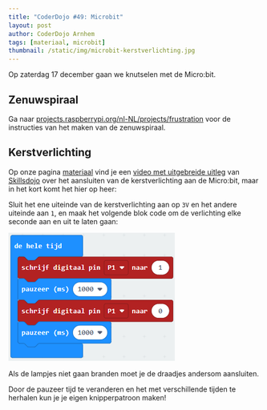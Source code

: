 ```yaml
---
title: "CoderDojo #49: Microbit"
layout: post
author: CoderDojo Arnhem
tags: [materiaal, microbit]
thumbnail: /static/img/microbit-kerstverlichting.jpg
---
```


Op zaterdag 17 december gaan we knutselen met de Micro:bit.

## Zenuwspiraal

Ga naar [projects.raspberrypi.org/nl-NL/projects/frustration](https://projects.raspberrypi.org/nl-NL/projects/frustration) voor de instructies van het maken van de zenuwspiraal.

## Kerstverlichting

Op onze pagina [materiaal](https://coderdojo-arnhem.github.io/materiaal) vind je een [video met uitgebreide uitleg](https://www.skillsdojo.nl/microcomputer-uitvinden/kerst/) van [Skillsdojo](https://www.skillsdojo.nl/) over het aansluiten van de kerstverlichting aan de Micro:bit, maar in het kort komt het hier op heer:

Sluit het ene uiteinde van de kerstverlichting aan op `3V` en het andere uiteinde aan `1`, en maak het volgende blok code om de verlichting elke seconde aan en uit te laten gaan:

![Microbit verlichting blok](/static/img/blog/Microbit_kerstverlichting.png)

Als de lampjes niet gaan branden moet je de draadjes andersom aansluiten.

Door de pauzeer tijd te veranderen en het met verschillende tijden te herhalen kun je je eigen knipperpatroon maken!
